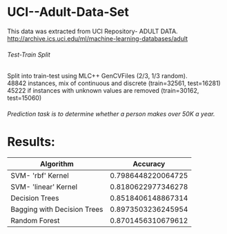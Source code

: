 # UCI--Adult-Data-Set
This data was extracted from UCI Repository- ADULT DATA.<br />
http://archive.ics.uci.edu/ml/machine-learning-databases/adult

###### Test-Train Split
Split into train-test using MLC++ GenCVFiles (2/3, 1/3 random).<br />
48842 instances, mix of continuous and discrete    (train=32561, test=16281)<br />
45222 if instances with unknown values are removed (train=30162, test=15060)<br />

###### Prediction task is to determine whether a person makes over 50K a year.

# Results: <br />
   | Algorithm                                    | Accuracy           |
   |----------------------------------------------|--------------------|
   |SVM- 'rbf' Kernel                             | 0.7986448220064725 |
   |SVM- 'linear' Kernel                          | 0.8180622977346278 |
   |Decision Trees                                | 0.8518406148867314 |
   |Bagging with Decision Trees                   | 0.8973503236245954 | 
   |Random Forest                                 | 0.8701456310679612 |
